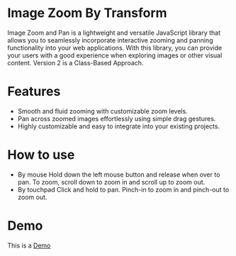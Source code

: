 # Image Zoom By Transform

Image Zoom and Pan is a lightweight and versatile JavaScript library that allows you to seamlessly incorporate interactive zooming and panning functionality into your web applications.
With this library, you can provide your users with a good experience when exploring images or other visual content. Version 2 is a Class-Based Approach.

# Features

* Smooth and fluid zooming with customizable zoom levels.
* Pan across zoomed images effortlessly using simple drag gestures.
* Highly customizable and easy to integrate into your existing projects.

# How to use

* By mouse
  Hold down the left mouse button and release when over to pan. To zoom, scroll down to zoom in and scroll up to zoom out.
* By touchpad
  Click and hold to pan. Pinch-in to zoom in and pinch-out to zoom out.

# Demo

This is a [Demo](http://htmlpreview.github.io/?https://github.com/pmad01/image-zoom-by-transform/blob/main/demo.html)
